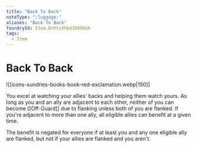 ```yaml
---
title: "Back To Back"
noteType: ":luggage:"
aliases: "Back To Back"
foundryId: Item.DnYtcVhb41DO9bGh
tags:
  - Item
---
```


# Back To Back
![[icons-sundries-books-book-red-exclamation.webp|150]]

You excel at watching your allies' backs and helping them watch yours. As long as you and an ally are adjacent to each other, neither of you can become [[Off-Guard]] due to flanking unless both of you are flanked. If you're adjacent to more than one ally, all eligible allies can benefit at a given time.

The benefit is negated for everyone if at least you and any one eligible ally are flanked, but not if your allies are flanked and you aren't.
